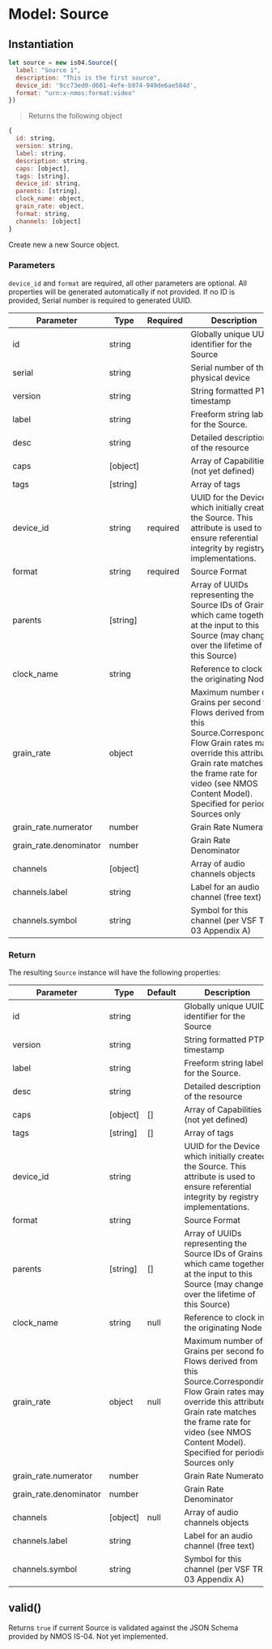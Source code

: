 # Model: Source

## Instantiation

```javascript
let source = new is04.Source({
  label: "Source 1",
  description: "This is the first source",
  device_id: '9cc73ed0-d601-4efe-b974-949de6ae584d',
  format: "urn:x-nmos:format:video"
})
```

> Returns the following object

```javascript
{
  id: string,
  version: string,
  label: string,
  description: string,
  caps: [object],
  tags: [string],
  device_id: string,
  parents: [string],
  clock_name: object,
  grain_rate: object,
  format: string,
  channels: [object]
}
```

Create new a new Source object.

### Parameters

`device_id` and `format` are required, all other parameters are optional. All properties will be generated automatically if not provided. If no ID is provided, Serial number is required to generated UUID.

Parameter | Type | Required | Description
--------- | ---- | -------- | -----------
id | string | | Globally unique UUID identifier for the Source
serial | string | | Serial number of this physical device
version | string | | String formatted PTP timestamp
label | string | | Freeform string label for the Source.
desc | string | | Detailed description of the resource
caps | [object] | | Array of Capabilities (not yet defined)
tags | [string] | | Array of tags
device_id | string | required | UUID for the Device which initially created the Source. This attribute is used to ensure referential integrity by registry implementations.
format | string | required | Source Format
parents | [string] | | Array of UUIDs representing the Source IDs of Grains which came together at the input to this Source (may change over the lifetime of this Source)
clock_name | string | | Reference to clock in the originating Node
grain_rate | object | | Maximum number of Grains per second for Flows derived from this Source.Corresponding Flow Grain rates may override this attribute. Grain rate matches the frame rate for video (see NMOS Content Model). Specified for periodic Sources only
grain_rate.numerator | number | | Grain Rate Numerator
grain_rate.denominator | number | | Grain Rate Denominator
channels | [object] | | Array of audio channels objects
channels.label | string | | Label for an audio channel (free text)
channels.symbol | string | | Symbol for this channel (per VSF TR-03 Appendix A)

### Return

The resulting `Source` instance will have the following properties:

Parameter | Type | Default | Description
--------- | ---- | -------- | -----------
id | string | | Globally unique UUID identifier for the Source
version | string | | String formatted PTP timestamp
label | string | | Freeform string label for the Source.
desc | string | | Detailed description of the resource
caps | [object] | [] | Array of Capabilities (not yet defined)
tags | [string] | [] | Array of tags
device_id | string | | UUID for the Device which initially created the Source. This attribute is used to ensure referential integrity by registry implementations.
format | string | | Source Format
parents | [string] | [] | Array of UUIDs representing the Source IDs of Grains which came together at the input to this Source (may change over the lifetime of this Source)
clock_name | string | null | Reference to clock in the originating Node
grain_rate | object | null | Maximum number of Grains per second for Flows derived from this Source.Corresponding Flow Grain rates may override this attribute. Grain rate matches the frame rate for video (see NMOS Content Model). Specified for periodic Sources only
grain_rate.numerator | number | | Grain Rate Numerator
grain_rate.denominator | number | | Grain Rate Denominator
channels | [object] | null | Array of audio channels objects
channels.label | string | | Label for an audio channel (free text)
channels.symbol | string | | Symbol for this channel (per VSF TR-03 Appendix A)

## valid()

Returns `true` if current Source is validated against the JSON Schema provided by NMOS IS-04. Not yet implemented.
